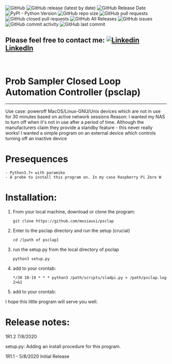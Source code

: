 ![GitHub](https://img.shields.io/github/license/mosiausi/psclap) ![GitHub release (latest by date)](https://img.shields.io/github/v/release/mosiausi/psclap) ![GitHub Release Date](https://img.shields.io/github/release-date/mosiausi/psclap) <br> ![PyPI - Python Version](https://img.shields.io/pypi/pyversions/django)
![GitHub repo size](https://img.shields.io/github/repo-size/mosiausi/psclap) ![GitHub pull requests](https://img.shields.io/github/issues-pr/mosiausi/psclap) ![GitHub closed pull requests](https://img.shields.io/github/issues-pr-closed/mosiausi/psclap) ![GitHub All Releases](https://img.shields.io/github/downloads/mosiausi/psclap/total) ![GitHub issues](https://img.shields.io/github/issues/mosiausi/psclap) ![GitHub commit activity](https://img.shields.io/github/commit-activity/y/mosiausi/psclap) ![GitHub last commit](https://img.shields.io/github/last-commit/mosiausi/psclap)

## Please feel free to contact me: [![Linkedin](https://i.stack.imgur.com/gVE0j.png) LinkedIn](https://www.linkedin.com/in/moshikon/)
&nbsp;

# Prob Sampler Closed Loop Automation Controller (psclap)
---------------------------------------------------------
Use case: poweroff MacOS/Linux-GNU/Unix devices which are not in use for 30 minutes based on active network sessions
Reason: I wanted my NAS to turn off when it's not in use after a period of time. 
Although the manufacturers claim they provide a standby feature - this never really works!
I wanted a simple program on an external device which controls turning off an inactive device

# Presequences
    - Python3.7+ with paramiko
    - A probe to install this program on. In my case Raspberry Pi Zero W 

# Installation:
1. From your local machine, download or clone the program: 

    ```git clone https://github.com/mosiausi/psclap```
2. Enter to the psclap directory and run the setup (crucial)

    ```cd /[path of psclap]```
3. run the setup.py from the local directory of psclap

    ```python3 setup.py```
3. add to your crontab:

    ```*/30 10-19 * * * python3 /path/scripts/sladpi.py > /path/psclap.log 2>&1```
4. add to your crontab:

I hope this little program will serve you well.

# Release notes:

1R1.2 7/8/2020

setup.py: Adding an install procedure for this program.

1R1.1 - 5/8/2020
    Initial Release
